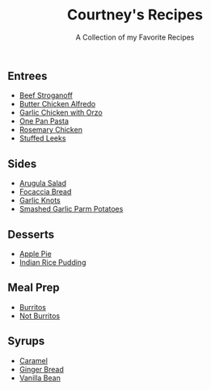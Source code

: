 <!DOCTYPE html>
<html lang="en">
<head>
    <meta charset="UTF-8">
    <meta name="viewport" content="width=device-width, initial-scale=1.0">
    <title>Courtney's Recipes</title>
    <link rel="stylesheet" type="text/css" href="Styles.css">
</head>
<body>
    <header>
        <h1>Courtney's Recipes</h1>
        <p>A Collection of my Favorite Recipes</p>
    </header>
    <nav id="NavBar">
        <div>
            <section>
                <h2>Entrees</h2>
                <ul>
                    <li><a href="/Users/Courtney/Desktop/HTML Recipe Website/Entrees/Beef Stroganoff.html" target="_blank">Beef Stroganoff</a></li>
                    <li><a href="/Users/Courtney/Desktop/HTML Recipe Website/Entrees/Butter Chicken Alf.html" target="_blank">Butter Chicken Alfredo</a></li>
                    <li><a href="/Users/Courtney/Desktop/HTML Recipe Website/Entrees/Garlic Chicken with Orzo.html" target="_blank">Garlic Chicken with Orzo</a></li>
                    <li><a href="/Users/Courtney/Desktop/HTML Recipe Website/Entrees/One Pan Pasta.html" target="_blank">One Pan Pasta</a></li>
                    <li><a href="/Users/Courtney/Desktop/HTML Recipe Website/Entrees/Rosemary Chicken.html" target="_blank">Rosemary Chicken</a></li>
                    <li><a href="/Users/Courtney/Desktop/HTML Recipe Website/Entrees/Stuffed Leeks.html" target="_blank">Stuffed Leeks</a></li>
                </ul>
            </section>
            <section>
                <h2>Sides</h2>
                <ul>
                    <li><a href="/Users/Courtney/Desktop/HTML Recipe Website/Sides/Arugula Salad.html" target="_blank">Arugula Salad</a></li>
                    <li><a href="/Users/Courtney/Desktop/HTML Recipe Website/Sides/Focaccia Bread.html" target="_blank">Focaccia Bread</a></li>
                    <li><a href="/Users/Courtney/Desktop/HTML Recipe Website/Sides/Garlic Knots.html" target="_blank">Garlic Knots</a></li>
                    <li><a href="/Users/Courtney/Desktop/HTML Recipe Website/Sides/Smashed Garlic Parm Potatoes.html" target="_blank">Smashed Garlic Parm Potatoes</a></li>
                </ul>
            </section>
            <section>
                <h2>Desserts</h2>
                <ul>
                    <li><a href="/Users/Courtney/Desktop/HTML Recipe Website/Desserts/Apple Pie.html" target="_blank">Apple Pie</a></li>
                    <li><a href="/Users/Courtney/Desktop/HTML Recipe Website/Desserts/Indian Rice Pudding.html" target="_blank">Indian Rice Pudding</a></li>
                </ul>
            </section>
        </div>
        <div>
            <section>
                <h2>Meal Prep</h2>
                <ul>
                    <li><a href="/Users/Courtney/Desktop/HTML Recipe Website/Meal Planning/Burritos/Burritos.html">Burritos</a></li>
                    <li><a href="/Users/Courtney/Desktop/HTML Recipe Website/Meal Planning/Not Burritos/Not Burritos.html">Not Burritos</a></li>
                </ul>
            </section>
            <section>
                <h2>Syrups</h2>
                <ul>
                    <li><a href="/Users/Courtney/Desktop/HTML Recipe Website/Syrups/Caramel.html" target="_blank">Caramel</a></li>
                    <li><a href="/Users/Courtney/Desktop/HTML Recipe Website/Syrups/Gingerbread.html" target="_blank">Ginger Bread</a></li>
                    <li><a href="/Users/Courtney/Desktop/HTML Recipe Website/Syrups/Vanilla Bean.html" target="_blank">Vanilla Bean</a></li>
                </ul>
            </section>
        </div>
    </nav>
</body>
</html>
